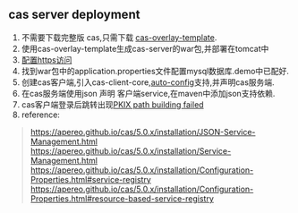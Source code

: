 ## cas server deployment
1. 不需要下载完整版 cas,只需下载 [cas-overlay-template](https://github.com/apereo/cas-overlay-template).
2. 使用cas-overlay-template生成cas-server的war包,并部署在tomcat中
3. [配置https访问](http://blog.csdn.net/zmken497300/article/details/53186730/)
4. 找到war包中的application.properties文件配置mysql数据库.demo中已配好.
5. 创建cas客户端,引入cas-client-core,[auto-config](https://github.com/apereo/cas-overlay-template)支持,并声明cas服务端.
6. 在cas服务端使用json 声明 客户端service,在maven中添加json支持依赖.
7. cas客户端登录后跳转出现[PKIX path building failed](https://apereo.github.io/cas/5.1.x/installation/Troubleshooting-Guide.html)
8. reference:
>https://apereo.github.io/cas/5.0.x/installation/JSON-Service-Management.html
https://apereo.github.io/cas/5.0.x/installation/Service-Management.html
https://apereo.github.io/cas/5.0.x/installation/Configuration-Properties.html#service-registry
https://apereo.github.io/cas/5.0.x/installation/Configuration-Properties.html#resource-based-service-registry
